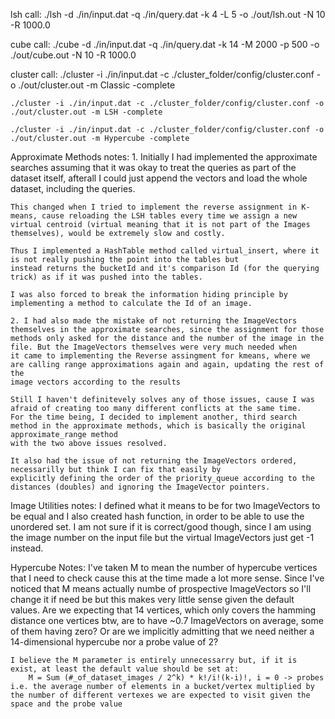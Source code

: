 lsh call: 
    ./lsh -d ./in/input.dat -q ./in/query.dat -k 4 -L 5 -o ./out/lsh.out -N 10 -R 1000.0

cube call:
    ./cube -d ./in/input.dat -q ./in/query.dat -k 14 -M 2000 -p 500 -o ./out/cube.out -N 10 -R 1000.0

cluster call:
    ./cluster -i ./in/input.dat -c ./cluster_folder/config/cluster.conf -o ./out/cluster.out -m Classic -complete   
    
    ./cluster -i ./in/input.dat -c ./cluster_folder/config/cluster.conf -o ./out/cluster.out -m LSH -complete 

    ./cluster -i ./in/input.dat -c ./cluster_folder/config/cluster.conf -o ./out/cluster.out -m Hypercube -complete 

    

Approximate Methods notes:
    1. Initially I had implemented the approximate searches assuming that it was okay to treat the queries as part of the dataset itself,
    afterall I could just append the vectors and load the whole dataset, including the queries. 
    
    This changed when I tried to implement the reverse assignment in K-means, cause reloading the LSH tables every time we assign a new 
    virtual centroid (virtual meaning that it is not part of the Images themselves), would be extremely slow and costly. 
    
    Thus I implemented a HashTable method called virtual_insert, where it is not really pushing the point into the tables but 
    instead returns the bucketId and it's comparison Id (for the querying trick) as if it was pushed into the tables.

    I was also forced to break the information hiding principle by implementing a method to calculate the Id of an image.

    2. I had also made the mistake of not returning the ImageVectors themselves in the approximate searches, since the assignment for those
    methods only asked for the distance and the number of the image in the file. But the ImageVectors themselves were very much needed when
    it came to implementing the Reverse assingment for kmeans, where we are calling range approximations again and again, updating the rest of the
    image vectors according to the results

    Still I haven't definitevely solves any of those issues, cause I was afraid of creating too many different conflicts at the same time.
    For the time being, I decided to implement another, third search method in the approximate methods, which is basically the original approximate_range method 
    with the two above issues resolved. 

    It also had the issue of not returning the ImageVectors ordered, necessarilly but think I can fix that easily by 
    explicitly defining the order of the priority_queue according to the distances (doubles) and ignoring the ImageVector pointers.

Image Utilities notes:
    I defined what it means to be for two ImageVectors to be equal and I also created hash function, in order to be able to use the unordered set.
    I am not sure if it is correct/good though, since I am using the image number on the input file but the virtual ImageVectors just get -1 instead.

Hypercube Notes:
    I've taken M to mean the number of hypercube vertices that I need to check cause this at the time made a lot more sense.
    Since I've noticed that M means actually numbe of prospective ImageVectors so I'll change it if need be but this makes very little sense given the default values.
    Are we expecting that 14 vertices, which only covers the hamming distance one vertices btw, are to have ~0.7 ImageVectors on average, some of them having zero? Or are we implicitly admitting that we need neither a 14-dimensional hypercube nor a probe value of 2?
    
    I believe the M parameter is entirely unnecessarry but, if it is exist, at least the default value should be set at:
        M = Sum (#_of_dataset_images / 2^k) * k!/i!(k-i)!, i = 0 -> probes
    i.e. the average number of elements in a bucket/vertex multiplied by the number of different vertexes we are expected to visit given the space and the probe value 
